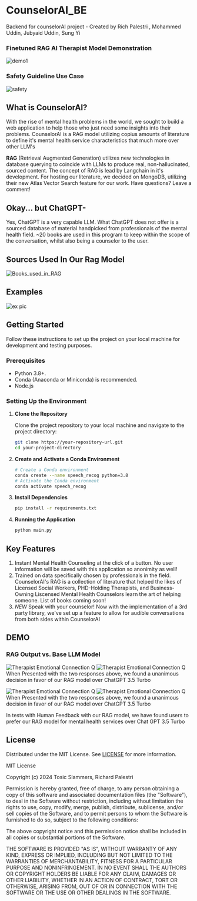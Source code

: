 # CounselorAI_BE
Backend for counselorAI project - Created by Rich Palestri , Mohammed Uddin, Jubyaid Uddin, Sung Yi 

### Finetuned RAG AI Therapist Model Demonstration
![demo1](https://i.imgur.com/xbNr6uT.png)

### Safety Guideline Use Case
![safety](https://i.imgur.com/Z73gxiN.png)

## What is CounselorAI?
With the rise of mental health problems in the world, we sought to build a web application to help those who just need some insights into their problems.
CounselorAI is a RAG model utilizing copius amounts of literature to define it's mental health service characteristics that much more over other LLM's

**RAG** (Retrieval Augmented Generation) utilizes new technologies in database querying to coincide with LLMs to produce real, non-hallucinated, sourced content. The concept of RAG is lead by Langchain in it's development.
For hosting our literature, we decided on MongoDB, utilizing their new Atlas Vector Search feature for our work. Have questions? Leave a comment!

## Okay... but ChatGPT-
Yes, ChatGPT is a very capable LLM. What ChatGPT does not offer is a sourced database of material handpicked from professionals of the mental health field. ~20 books are used in this program to keep within the scope of the conversation, whilst also being a counselor to the user.

## Sources Used In Our Rag Model
![Books_used_in_RAG](https://i.imgur.com/lFNDRcN.png)

## Examples
![ex pic](https://cdn.discordapp.com/attachments/1209124237848223829/1238167581752299631/image.png?ex=663f9e6b&is=663e4ceb&hm=fd2ad33b9cf7416d61d5bba9dafffc2a4e985a397dd99bf45a2442bc8adafa3c&)


## Getting Started


Follow these instructions to set up the project on your local machine for development and testing purposes.


### Prerequisites


- Python 3.8+.
- Conda (Anaconda or Miniconda) is recommended.
- Node.js


### Setting Up the Environment


1. **Clone the Repository**


   Clone the project repository to your local machine and navigate to the project directory:


   ```bash
   git clone https://your-repository-url.git
   cd your-project-directory


3. **Create and Activate a Conda Environment**


    ```bash
    # Create a Conda environment
    conda create --name speech_recog python=3.8
    # Activate the Conda environment
    conda activate speech_recog


4. **Install Dependencies**


    ```bash
    pip install -r requirements.txt


4. **Running the Application**


    ```bash
    python main.py


## Key Features
1. Instant Mental Health Counseling at the click of a button. No user information will be saved with this application so anonimity as well!
2. Trained on data specifically chosen by professionals in the field. CounselorAI's RAG is a collection of literature that helped the likes of Licensed Social Workers, PHD-Holding Therapists, and Business-Owning Liscensed Mental Health Counselors learn the art of helping someone. List of books coming soon!
3. *NEW* Speak with your counselor! Now with the implementation of a 3rd party library, we've set up a feature to allow for audible conversations from both sides within CounselorAI


## DEMO
### RAG Output vs. Base LLM Model
![Therapist Emotional Connection Q](https://i.imgur.com/raT3l89.png)
![Therapist Emotional Connection Q](https://i.imgur.com/qpAnimK.png)
When Presented with the two responses above, we found a unanimous decision in favor of our RAG model over ChatGPT 3.5 Turbo

![Therapist Emotional Connection Q](https://i.imgur.com/3Fe4sp3.png)
![Therapist Emotional Connection Q](https://i.imgur.com/mMcaTLy.png)
When Presented with the two responses above, we found a unanimous decision in favor of our RAG model over ChatGPT 3.5 Turbo

In tests with Human Feedback with our RAG model, we have found users to prefer our RAG model for mental health services over Chat GPT 3.5 Turbo

## License
Distributed under the MIT License. See [LICENSE](https://github.com/GeorgiosIoannouCoder/realesrgan/blob/main/LICENSE) for more information.

MIT License

Copyright (c) 2024 Tosic Slammers, Richard Palestri

Permission is hereby granted, free of charge, to any person obtaining a copy of this software and associated documentation files (the "Software"), to deal in the Software without restriction, including without limitation the rights to use, copy, modify, merge, publish, distribute, sublicense, and/or sell copies of the Software, and to permit persons to whom the Software is furnished to do so, subject to the following conditions:

The above copyright notice and this permission notice shall be included in all copies or substantial portions of the Software.

THE SOFTWARE IS PROVIDED "AS IS", WITHOUT WARRANTY OF ANY KIND, EXPRESS OR IMPLIED, INCLUDING BUT NOT LIMITED TO THE WARRANTIES OF MERCHANTABILITY, FITNESS FOR A PARTICULAR PURPOSE AND NONINFRINGEMENT. IN NO EVENT SHALL THE AUTHORS OR COPYRIGHT HOLDERS BE LIABLE FOR ANY CLAIM, DAMAGES OR OTHER LIABILITY, WHETHER IN AN ACTION OF CONTRACT, TORT OR OTHERWISE, ARISING FROM, OUT OF OR IN CONNECTION WITH THE SOFTWARE OR THE USE OR OTHER DEALINGS IN THE SOFTWARE.
